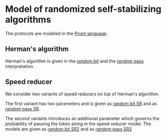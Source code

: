 # Model of randomized self-stabilizing algorithms

The protocols are modeled in the [Prism language](http://www.prismmodelchecker.org/).


## Herman's algorithm
Herman's algorithm is given in the [random bit](herman_random_bit) and the [random pass](herman_random_pass) interpretation.

## Speed reducer
We consider two variants of speed reducers on top of Herman's algorithm.

The first variant has two parameters and is given as [random bit SR](herman_random_bit_speedreducer) and as [random pass SR](herman_random_pass_speedreducer).

The second variants introduces an additional parameter which governs the probability of passing the token along in the speed reducer model.
The models are given as [random bit SR2](herman_random_bit_speedreducer_2) and as [random pass SR2](herman_random_pass_speedreducer_2)
